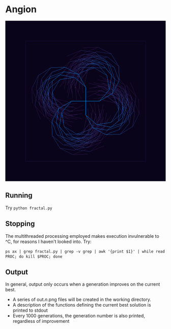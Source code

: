 Angion
===================
![Example output](https://github.com/bennullgraham/Angion/raw/master/readme/fractal.png)

Running
-------------------
Try `python fractal.py`

Stopping
-------------------
The multithreaded processing employed makes execution invulnerable to ^C, for reasons I haven't looked into. Try:

    ps ax | grep fractal.py | grep -v grep | awk '{print $1}' | while read PROC; do kill $PROC; done

Output
--------------------
In general, output only occurs when a generation improves on the current best.

 - A series of out.*n*.png files will be created in the working directory.
 - A description of the functions defining the current best solution is printed to stdout
 - Every 1000 generations, the generation number is also printed, regardless of improvement